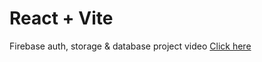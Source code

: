 # React + Vite

Firebase auth, storage & database project video
<a href="https://drive.google.com/file/d/1HZi5RUlyIgBxbG7Q5aVbavpcXMizWyfN/view?usp=sharing">Click here</a>
